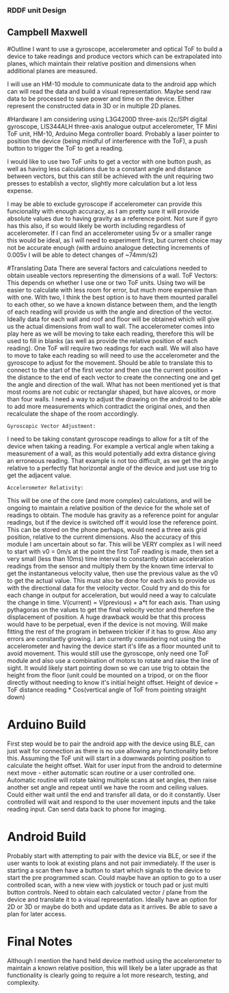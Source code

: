 ### RDDF unit Design
## Campbell Maxwell

#Outline
I want to use a gyroscope, accelerometer and optical ToF to build a device to take readings and produce vectors which can be extrapolated into planes, which maintain their relative position and dimensions when additional planes are measured.

I will use an HM-10 module to communicate data to the android app which can will read the data and build a visual representation. Maybe send raw data to be processed to save power and time on the device. Either represent the constructed data in 3D or in multiple 2D planes.

#Hardware
I am considering using L3G4200D three-axis l2c/SPI digital gyroscope, LIS344ALH three-axis analogue output accelerometer, TF Mini ToF unit, HM-10, Arduino Mega controller board. Probably a laser pointer to position the device (being mindful of interference with the ToF), a push button to trigger the ToF to get a reading.

I would like to use two ToF units to get a vector with one button push, as well as having less calculations due to a constant angle and distance between vectors, but this can still be achieved with the unit requiring two presses to establish a vector, slightly more calculation but a lot less expense.

I may be able to exclude gyroscope if accelerometer can provide this funcionality with enough accuracy, as I am pretty sure it will provide absolute values due to having gravity as a reference point. Not sure if gyro has this also, if so would likely be worth including regardless of accelerometer. If I can find an accelerometer using 5v or a smaller range this would be ideal, as I will need to experiment first, but current choice may not be accurate enough (with arduino analogue detecting increments of 0.005v I will be able to detect changes of ~74mm/s2) 

#Translating Data
There are several factors and calculations needed to obtain useable vectors representing the dimensions of a wall.
    ToF Vectors:
This depends on whether I use one or two ToF units.
Using two will be easier to calculate with less room for error, but much more expensive than with one.
With two, I think the best option is to have them mounted parallel to each other, so we have a known distance between them, and the length of each reading will provide us with the angle and direction of the vector.
Ideally data for each wall and roof and floor will be obtained which will give us the actual dimensions from wall to wall. The accelerometer comes into play here as we will be moving to take each reading, therefore this will be used to fill in blanks (as well as provide the relative position of each reading).
One ToF will require two readings for each wall. We will also have to move to take each reading so will need to use the accelerometer and the gyroscope to adjust for the movement. Should be able to translate this to connect to the start of the first vector and then use the current position + the distance to the end of each vector to create the connecting one and get the angle and direction of the wall.
What has not been mentioned yet is that most rooms are not cubic or rectanglar shaped, but have alcoves, or more than four walls. I need a way to adjust the drawing on the android to be able to add more measurements which contradict the original ones, and then recalculate the shape of the room accordingly.

    Gyroscopic Vector Adjustment:
I need to be taking constant gyroscope readings to allow for a tilt of the device when taking a reading. For example a vertical angle when taking a measurement of a wall, as this would potentially add extra distance giving an erroneous reading. That example is not too difficult, as we get the angle relative to a perfectly flat horizontal angle of the device and just use trig to get the adjacent value.

    Accelerometer Relativity:
This will be one of the core (and more complex) calculations, and will be ongoing to maintain a relative position of the device for the whole set of readings to obtain. The module has gravity as a reference point for angular readings, but if the device is switched off it would lose the reference point. This can be stored on the phone perhaps, would need a three axis grid position, relative to the current dimensions.
Also the accuracy of this module I am uncertain about so far. This will be VERY complex as I will need to start with v0 = 0m/s at the point the first ToF reading is made, then set a very small (less than 10ms) time interval to constantly obtain acceleration readings from the sensor and multiply them by the known time interval to get the instantaneous velocity value, then use the previous value as the v0 to get the actual value. This must also be done for each axis to provide us with the directional data for the velocity vector. Could try and do this for each change in output for acceleration, but would need a way to calculate the change in time.
V(current) = V(previous) + a*t   for each axis. Than using pythagoras on the values to get the final velocity vector and therefore the displacement of position.
A huge drawback would be that this process would have to be perpetual, even if the device is not moving. Will make fitting the rest of the program in between trickier if it has to grow. Also any errors are constantly growing.
I am currently considering not using the accelerometer and having the device start it's life as a floor mounted unit to avoid movement. This would still use the gyroscope, only need one ToF module and also use a combination of motors to rotate and raise the line of sight. It would likely start pointing down so we can use trig to obtain the height from the floor (unit could be mounted on a tripod, or on the floor directly without needing to know it's initial height offset. 
Height of device = ToF distance reading * Cos(vertical angle of ToF from pointing straight down)

# Arduino Build
First step would be to pair the android app with the device using BLE, can just wait for connection as there is no use allowing any functionality before this.
Assuming the ToF unit will start in a downwards pointing position to calculate the height offset.
Wait for user input from the android to determine next move - either automatic scan routine or a user controlled one.
Automatic routine will rotate taking multiple scans at set angles, then raise another set angle and repeat until we have the room and ceiling values. Could either wait until the end and transfer all data, or do it constantly.
User controlled will wait and respond to the user movement inputs and the take reading input. Can send data back to phone for imaging.

# Android Build
Probably start with attempting to pair with the device via BLE, or see if the user wants to look at existing plans and not pair immediately.
If the user is starting a scan then have a button to start which signals to the device to start the pre programmed scan.
Could maybe have an option to go to a user controlled scan, with a new view with joystick or touch pad or just multi button controls.
Need to obtain each calculated vector / plane from the device and translate it to a visual representation. Ideally have an option for 2D or 3D or maybe do both and update data as it arrives.
Be able to save a plan for later access.

# Final Notes
Although I mention the hand held device method using the accelerometer to maintain a known relative position, this will likely be a later upgrade as that functionality is clearly going to require a lot more research, testing, and complexity.
